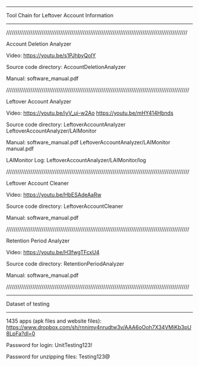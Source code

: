 
*********************************************************************
Tool Chain for Leftover Account Information
*********************************************************************


/////////////////////////////////////////////////////////////////////////////////////////////////

Account Deletion Analyzer

Video: https://youtu.be/s1PJhbyQoIY

Source code directory: AccountDeletionAnalyzer

Manual: software_manual.pdf

//////////////////////////////////////////////////////////////////////////////////////////////////


Leftover Account Analyzer

Video: https://youtu.be/iyV_ui-w2Ao
           https://youtu.be/mHY414Hbnds

Source code directory: LeftoverAccountAnalyzer
                                     LeftoverAccountAnalyzer/LAIMonitor

Manual: software_manual.pdf
              LeftoverAccountAnalyzer/LAIMonitor manual.pdf
              
LAIMonitor Log: LeftoverAccountAnalyzer/LAIMonitor/log

//////////////////////////////////////////////////////////////////////////////////////////////////



Leftover Account Cleaner

Video: https://youtu.be/HbESAdeAaRw

Source code directory: LeftoverAccountCleaner

Manual: software_manual.pdf

//////////////////////////////////////////////////////////////////////////////////////////////////


Retention Period Analyzer

Video: https://youtu.be/H3fwgTFcxU4

Source code directory: RetentionPeriodAnalyzer

Manual: software_manual.pdf

//////////////////////////////////////////////////////////////////////////////////////////////////

*********************************************************************
Dataset of testing
*********************************************************************
1435 apps (apk files and website files): https://www.dropbox.com/sh/rnnimy4nrudtw3v/AAA6oOoh7X34VMiKb3pU8LpFa?dl=0

Password for login:  UnitTesting123!

Password for unzipping files: Testing123@
